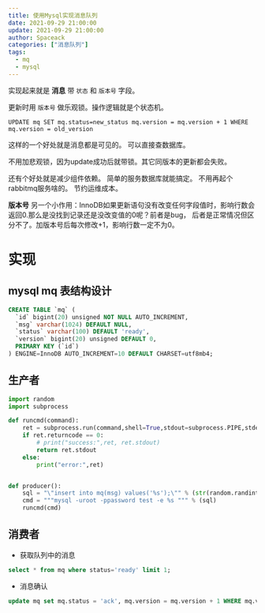 ```yaml
---
title: 使用Mysql实现消息队列
date: 2021-09-29 21:00:00
update: 2021-09-29 21:00:00
author: Spaceack
categories: ["消息队列"]
tags: 
  - mq
  - mysql
---
```



实现起来就是 **消息** 带 `状态` 和 `版本号` 字段。

更新时用 `版本号` 做乐观锁。操作逻辑就是个状态机。

```UPDATE mq SET mq.status=new_status mq.version = mq.version + 1 WHERE mq.version = old_version```

这样的一个好处就是消息都是可见的。 可以直接查数据库。

不用加悲观锁，因为update成功后就带锁。其它同版本的更新都会失败。

还有个好处就是减少组件依赖。 简单的服务数据库就能搞定。 不用再起个rabbitmq服务啥的。 节约运维成本。

**版本号** 另一个小作用：InnoDB如果更新语句没有改变任何字段值时，影响行数会返回0.那么是没找到记录还是没改变值的0呢？前者是bug， 后者是正常情况但区分不了。加版本号后每次修改+1，影响行数一定不为0。

# 实现

## mysql mq 表结构设计
```sql
CREATE TABLE `mq` (
  `id` bigint(20) unsigned NOT NULL AUTO_INCREMENT,
  `msg` varchar(1024) DEFAULT NULL,
  `status` varchar(100) DEFAULT 'ready',
  `version` bigint(20) unsigned DEFAULT 0,
  PRIMARY KEY (`id`)
) ENGINE=InnoDB AUTO_INCREMENT=10 DEFAULT CHARSET=utf8mb4;
```

## 生产者


```python
import random
import subprocess

def runcmd(command):
    ret = subprocess.run(command,shell=True,stdout=subprocess.PIPE,stderr=subprocess.PIPE,encoding="utf-8",timeout=1)
    if ret.returncode == 0:
        # print("success:",ret, ret.stdout)
        return ret.stdout
    else:
        print("error:",ret)


def producer():
    sql = "\"insert into mq(msg) values('%s');\"" % (str(random.randint(1,99999)))
    cmd = """mysql -uroot -ppassword test -e %s """ % (sql)
    runcmd(cmd)

```

## 消费者

- 获取队列中的消息

```sql
select * from mq where status='ready' limit 1;
```

- 消息确认

```sql
update mq set mq.status = 'ack', mq.version = mq.version + 1 WHERE mq.version = {query_version} and id = {query_id}
```